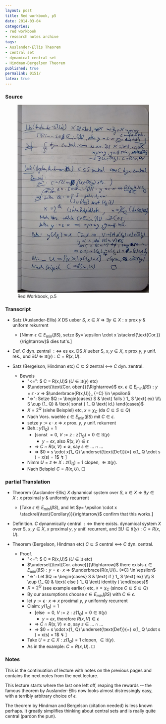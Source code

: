 ```yaml
---
layout: post
title: Red workbook, p5
date: 2014-03-04
categories:
- red workbook
- research notes archive
tags:
- Auslander-Ellis Theorem
- central set
- dynamical central set
- Hindman-Bergelson Theorem
published: true
permalink: 0151/
latex: true
---
```


### Source

<figure>
  <a href="/assets/2014/red_workbook-p5.jpg">
    <img alt="red workbook, p5" src="/assets/2014/red_workbook-p5.jpg"/>
  </a>
  <figcaption>
    Red Workbook, p.5
  </figcaption>
</figure>

### Transcript

* Satz (Auslander-Ellis) $X$ DS ueber $S$, $x\in X$ => $\exists y \in X: x \text{ prox } y$ & uniform rekurrent
    * [Nimm $\epsilon \in E_ \min(\beta S)$, setze $y= \epsilon \cdot x \stackrel{\text{Cor.}}{\rightarrow}$ dies tut's.]
* Def. $C$ dyn. zentral $:\Leftrightarrow$ es ex. DS $X$ ueber S, $x,y \in X$, $x$ prox $y$, $y$ unif. rek., und $\exists U \in \mathfrak{U}(y): C = R(x,U)$.

* Satz (Bergelson, Hindman etc) $C \subseteq S$ zentral <==> $C$ dyn. zentral.
    * Beweis
        * "<=": $ C = R(x,U)$ ($U\in \mathfrak{U}(y)$ etc)
        * $\underset{\text{Cor. oben}}{\Rightarrow}$ ex. $\epsilon \in E_ \min(\beta S): y = \epsilon \cdot x$ => $\underbrace{R(x,U)}_ {=C} \in \epsilon$
        * "=>": Setze $Q := \begin{cases} S & \text{ falls } 1_ S \text{ ex} \\\\ S \cup {1_ Q} & \text{ sonst } 1_ Q \text( id.) \end{cases}$
        * $X = 2^Q$ (siehe Beispiel) etc, $x = \chi_ C$ (da $C \subseteq S \subseteq Q$)
        * Nach Vors. waehle $\epsilon \in E_ \min(\beta S)$ mit $C \in \epsilon$.
        * setze $y:= \epsilon \cdot x$ => $x$ prox. $y$, $y$ unif. rekurrent
        * Beh.: $y(1_ Q) = 1$
            * [sonst $=0$, $V
                 :={ z : z(1_ Q) = 0} \in \mathfrak{U}(y)$
                * $y = \epsilon x$, also $R(x,V) \in \epsilon$
            * => $C \cap R(x,V) \neq \emptyset$, say $s \in \ldots \cap \ldots$
            * => $0 = s \cdot x(1_ Q) \underset{\text{Def}}{=} x(1_ Q \cdot s ) = x(s) = 1$ ↯ ]
        * Nimm $U = { z \in X: z(1_ Q) = 1}$ clopen, $\in \mathfrak{U}(y)$.
        * Nach Beispiel $C = R(x,U)$. ☐

### partial Translation

* Theorem (Auslander-Ellis) $X$ dynamical system over $S$, $x\in X$ => $\exists y \in X: x \text{ proximal } y$ & uniformly recurrent
    * [Take $\epsilon \in E_ \min(\beta S)$, and let $y= \epsilon \cdot x \stackrel{\text{Corollary}}{\rightarrow}$ confirm that this works.]
* Definition. $C$ dynanmically central $:\Leftrightarrow$ there exists. dynamical system $X$ over S, $x,y \in X$, $x$ proximal $y$, $y$ unif. recurrent, and $\exists U \in \mathfrak{U}(y): C = R(x,U)$.

* Theorem (Bergelson, Hindman etc) $C \subseteq S$ central <==> $C$ dyn. central.
    * Proof.
        * "<=": $ C = R(x,U)$ ($U\in \mathfrak{U}$ etc)
        * $\underset{\text{Cor. above}}{\Rightarrow}$ there exists $\epsilon \in E_ \min(\beta S): y = \epsilon \cdot x$ => $\underbrace{R(x,U)}_ {=C} \in \epsilon$
        * "=>": Let $Q := \begin{cases} S & \text{ if } 1_ S \text{ ex} \\\\ S \cup {1_ Q} & \text{ else } 1_ Q \text( identity ) \end{cases}$
        * $X = 2^Q$ (see example earlier) etc, $x = \chi_ C$ (since $C \subseteq S \subseteq Q$)
        * By our assumptions choose $\epsilon \in E_ \min(\beta S)$ with $C \in \epsilon$.
        * let $y:= \epsilon \cdot x$ => $x$ proximal $y$, $y$ uniformly recurrent
        * Claim: $y(1_ Q) = 1$
            * [else $=0$, $V :={ z : z(1_ Q) = 0} \in \mathfrak{U}(y)$
                * $y = \epsilon x$, therefore $R(x,V) \in \epsilon$
            * => $C \cap R(x,V) \neq \emptyset$, say $s \in \ldots \cap \ldots$
            * => $0 = s \cdot x(1_ Q) \underset{\text{Def}}{=} x(1_ Q \cdot s ) = x(s) = 1$ ↯ ]
        * Take $U = { z \in X: z(1_ Q) = 1}$ clopen, $\in \mathfrak{U}(y)$.
        * As in the example: $C = R(x,U)$. ☐

### Notes

This is the continuation of lecture with notes on the previous pages and contains the next notes from the next lecture.

This lecture starts where the last one left off, reaping the rewards -- the famous theorem by Auslander-Ellis now looks almost distressingly easy, with a terribly arbitrary choice of $\epsilon$.

The theorem by Hindman and Bergelson (citation needed) is less known perhaps. It greatly simplifies thinking about central sets and is really quite central (pardon the pun).
